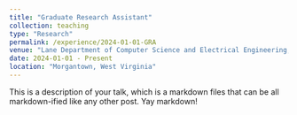```yaml
---
title: "Graduate Research Assistant"
collection: teaching
type: "Research"
permalink: /experience/2024-01-01-GRA
venue: "Lane Department of Computer Science and Electrical Engineering, West Virginia University"
date: 2024-01-01 - Present
location: "Morgantown, West Virginia"
---
```


This is a description of your talk, which is a markdown files that can be all markdown-ified like any other post. Yay markdown!
